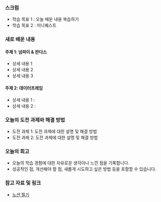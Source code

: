 ### 스크럼
- 학습 목표 1 : 오늘 배운 내용 복습하기
- 학습 목표 2 : 미니퀘스트

### 새로 배운 내용
#### 주제 1: 넘파이 & 판다스
- 상세 내용 1 
- 상세 내용 2
- 상세 내용 3

#### 주제 2: 데이터프레임
- 상세 내용 1 : 
- 상세 내용 2 : 

### 오늘의 도전 과제와 해결 방법
- 도전 과제 1: 도전 과제에 대한 설명 및 해결 방법
- 도전 과제 2: 도전 과제에 대한 설명 및 해결 방법

### 오늘의 회고
- 오늘의 학습 경험에 대한 자유로운 생각이나 느낀 점을 기록합니다.
- 성공적인 점, 개선해야 할 점, 새롭게 시도하고 싶은 방법 등을 포함할 수 있습니다.

### 참고 자료 및 링크
- [노션 필기](https://www.notion.so/2-4-18f3d2a8c1b180318103c186b5b533e0?pvs=4)
